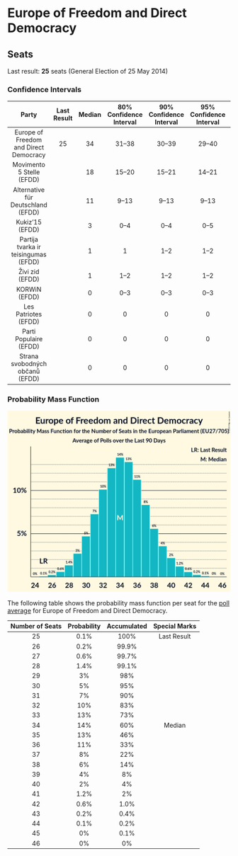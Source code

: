 # Europe of Freedom and Direct Democracy

## Seats

Last result: **25** seats (General Election of 25 May 2014)

### Confidence Intervals

| Party | Last Result | Median | 80% Confidence Interval | 90% Confidence Interval | 95% Confidence Interval | 99% Confidence Interval |
|:-----:|:-----------:|:------:|:-----------------------:|:-----------------------:|:-----------------------:|:-----------------------:|
| Europe of Freedom and Direct Democracy | 25 | 34 | 31–38 | 30–39 | 29–40 | 27–42 |
| Movimento 5 Stelle (EFDD) | | 18 | 15–20 | 15–21 | 14–21 | 13–23 |
| Alternative für Deutschland (EFDD) | | 11 | 9–13 | 9–13 | 9–13 | 8–14 |
| Kukiz’15 (EFDD) | | 3 | 0–4 | 0–4 | 0–5 | 0–5 |
| Partija tvarka ir teisingumas (EFDD) | | 1 | 1 | 1–2 | 1–2 | 1–2 |
| Živi zid (EFDD) | | 1 | 1–2 | 1–2 | 1–2 | 1–2 |
| KORWiN (EFDD) | | 0 | 0–3 | 0–3 | 0–3 | 0–4 |
| Les Patriotes (EFDD) | | 0 | 0 | 0 | 0 | 0 |
| Parti Populaire (EFDD) | | 0 | 0 | 0 | 0 | 0 |
| Strana svobodných občanů (EFDD) | | 0 | 0 | 0 | 0 | 0 |

### Probability Mass Function

![Graph with seats probability mass function not yet produced](average-seats-pmf-europeoffreedomanddirectdemocracy.png "Seats Probability Mass Function")

The following table shows the probability mass function per seat for the [poll average](average.html) for Europe of Freedom and Direct Democracy.

| Number of Seats | Probability | Accumulated | Special Marks |
|:---------------:|:-----------:|:-----------:|:-------------:|
| 25 | 0.1% | 100% | Last Result |
| 26 | 0.2% | 99.9% |  |
| 27 | 0.6% | 99.7% |  |
| 28 | 1.4% | 99.1% |  |
| 29 | 3% | 98% |  |
| 30 | 5% | 95% |  |
| 31 | 7% | 90% |  |
| 32 | 10% | 83% |  |
| 33 | 13% | 73% |  |
| 34 | 14% | 60% | Median |
| 35 | 13% | 46% |  |
| 36 | 11% | 33% |  |
| 37 | 8% | 22% |  |
| 38 | 6% | 14% |  |
| 39 | 4% | 8% |  |
| 40 | 2% | 4% |  |
| 41 | 1.2% | 2% |  |
| 42 | 0.6% | 1.0% |  |
| 43 | 0.2% | 0.4% |  |
| 44 | 0.1% | 0.2% |  |
| 45 | 0% | 0.1% |  |
| 46 | 0% | 0% |  |


